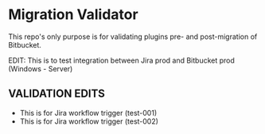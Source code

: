 # Migration Validator

This repo's only purpose is for validating plugins pre- and post-migration of Bitbucket.

EDIT: This is to test integration between Jira prod and Bitbucket prod (Windows - Server)

## VALIDATION EDITS

- This is for Jira workflow trigger (test-001)
- This is for Jira workflow trigger (test-002)
